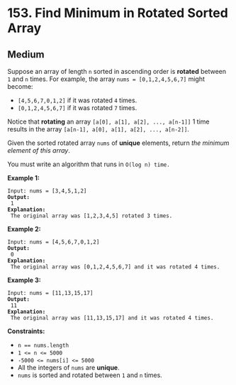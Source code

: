 # 153. Find Minimum in Rotated Sorted Array

## Medium



Suppose an array of length `n` sorted in ascending order is **rotated** between `1` and `n` times. For example, the array `nums = [0,1,2,4,5,6,7]` might become:

* `[4,5,6,7,0,1,2]` if it was rotated `4` times.
* `[0,1,2,4,5,6,7]` if it was rotated `7` times.

Notice that **rotating** an array `[a[0], a[1], a[2], ..., a[n-1]]` 1 time results in the array `[a[n-1], a[0], a[1], a[2], ..., a[n-2]]`.

Given the sorted rotated array `nums` of **unique** elements, return _the minimum element of this array_.

You must write an algorithm that runs in `O(log n) time.`

&#x20;

**Example 1:**

<pre><code>Input: nums = [3,4,5,1,2]
<strong>Output:
</strong> 1
<strong>Explanation:
</strong> The original array was [1,2,3,4,5] rotated 3 times.
</code></pre>

**Example 2:**

<pre><code>Input: nums = [4,5,6,7,0,1,2]
<strong>Output:
</strong> 0
<strong>Explanation:
</strong> The original array was [0,1,2,4,5,6,7] and it was rotated 4 times.
</code></pre>

**Example 3:**

<pre><code>Input: nums = [11,13,15,17]
<strong>Output:
</strong> 11
<strong>Explanation:
</strong> The original array was [11,13,15,17] and it was rotated 4 times. 
</code></pre>

&#x20;

**Constraints:**

* `n == nums.length`
* `1 <= n <= 5000`
* `-5000 <= nums[i] <= 5000`
* All the integers of `nums` are **unique**.
* `nums` is sorted and rotated between `1` and `n` times.
